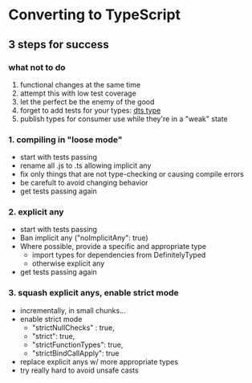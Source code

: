 # Converting to TypeScript

## 3 steps for success

### what not to do
1. functional changes at the same time
2. attempt this with low test coverage
3. let the perfect be the enemy of the good
4. forget to add tests for your types: [dts type](https://github.com/microsoft/dts-gen)
5. publish types for consumer use while they're in a "weak" state

### 1. compiling in "loose mode"
- start with tests passing
- rename all .js to .ts allowing implicit any
- fix only things that are not type-checking or causing compile errors
- be carefult to avoid changing behavior
- get tests passing again


### 2. explicit any
- start with tests passing
- Ban implicit any ("noImplicitAny": true)
- Where possible, provide a specific and appropriate type
  - import types for dependencies from DefinitelyTyped
  - otherwise explicit any
- get tests passing again


### 3. squash explicit anys, enable strict mode
- incrementally, in small chunks...
- enable strict mode
  - "strictNullChecks" : true,
  - "strict": true,
  - "strictFunctionTypes": true,
  - "strictBindCallApply": true
- replace explicit anys w/ more appropriate types
- try really hard to avoid unsafe casts